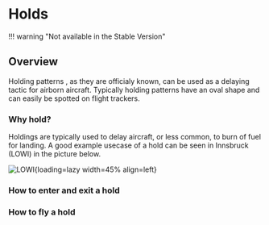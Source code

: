 # Holds

!!! warning "Not available in the Stable Version"

## Overview

Holding patterns , as they are officialy known, can be used as a delaying tactic for airborn aircraft. Typically holding patterns have an oval shape and can easily be spotted on flight trackers. 

### Why hold?
Holdings are typically used to delay aircraft, or less common, to burn of fuel for landing.
A good example usecase of a hold can be seen in Innsbruck (LOWI) in the picture below.

![LOWI](../assets/advanced-guides/holds/LOWI.png "LOWI"){loading=lazy width=45% align=left}




### How to enter and exit a hold


### How to fly a hold


